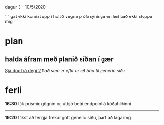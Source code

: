 dagur 3 - 10/5/2020

´´´
gat ekki komist upp í holtið vegna prófasýninga en læt það ekki stoppa mig
´´´

# plan
## halda áfram með planið síðan í gær
[Sjá doc frá degi 2](d2.md)
*Það sem er eftir er að búa til generic síðu*

# ferli
**16:30**
tók prismic gögnin og útbjó betri endpoint á kóðahliðinni

---
**19:20**
tókst að tengja frekar gott generic síðu, þarf að laga img
